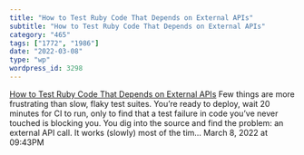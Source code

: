 ```yaml
---
title: "How to Test Ruby Code That Depends on External APIs"
subtitle: "How to Test Ruby Code That Depends on External APIs"
category: "465"
tags: ["1772", "1986"]
date: "2022-03-08"
type: "wp"
wordpress_id: 3298
---
```

[ How to Test Ruby Code That Depends on External APIs](https://www.honeybadger.io/blog/ruby-external-api-test/)
 Few things are more frustrating than slow, flaky test suites. You’re ready to deploy, wait 20 minutes for CI to run, only to find that a test failure in code you’ve never touched is blocking you. You dig into the source and find the problem: an external API call. It works (slowly) most of the tim…
March 8, 2022 at 09:43PM